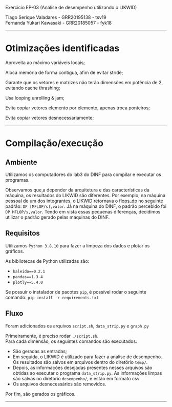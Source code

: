 Exercicio EP-03 (Análise de desempenho utilizando o LIKWID)

Tiago Serique Valadares - GRR20195138 - tsv19  
Fernanda Yukari Kawasaki - GRR20185057 - fyk18

--------------------------------------------------------------------------------
# Otimizações identificadas
Aproveita ao máximo variáveis locais;

Aloca memória de forma contígua, afim de evitar stride;

Garante que os vetores e matrizes não terão dimensões em potência de 2, 
evitando cache thrashing;

Usa looping unrolling & jam;

Evita copiar vetores elemento por elemento, apenas troca ponteiros;

Evita copiar vetores desnecessariamente;

--------------------------------------------------------------------------------
# Compilação/execução

## Ambiente
Utilizamos os computadores do lab3 do DINF para compilar e executar os programas.

Observamos que,a depender da arquitetura e das características da máquina, os resultados
do LIKWID são diferentes. Por exemplo, na máquina pessoal de um dos integrantes, 
o LIKWID retornava o flops_dp no seguinte padrão: ```DP [MFLOP/s],valor```.
Já na máquina do DINF, o padrão percebido foi ```DP MFLOP/s,valor```. Tendo em vista
essas pequenas diferenças, decidimos utilizar o padrão gerado pelas máquinas do DINF.

## Requisitos
Utilizamos ```Python 3.8.10``` para fazer a limpeza dos dados e plotar os gráficos.

As bibliotecas de Python utilizadas são:
- ```kaleido==0.2.1```
- ```pandas==1.3.4```
- ```plotly==5.4.0```

Se possuir o instalador de pacotes ```pip```, é possível rodar o seguinte comando:
```pip install -r requirements.txt```

## Fluxo
Foram adicionados os arquivos ```script.sh```, ```data_strip.py``` e ```graph.py```

Primeiramente, é preciso rodar ```./script.sh```.  
Para cada dimensão, os seguintes comandos são executados:
- São geradas as entradas;
- Em seguida, o LIKWID é utilizado para fazer a análise de desempenho. Os resultados são salvos em arquivos dentro do diretório ```temp/```.
- Depois, as informações desejadas presentes nesses arquivos são obtidas ao executar o programa ```data_strip.py```. As informações limpas são salvas no diretório ```desempenho/```, e estão em formato csv.
- Os arquivos desnecessários são removidos.

Por fim, são gerados os gráficos.

--------------------------------------------------------------------------------
